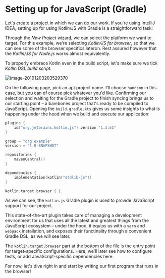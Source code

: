# Setting up for JavaScript (Gradle)

Let's create a project in which we can do our work. If you're using IntelliJ IDEA, setting up for using Kotlin/JS with Gradle is a straightforward task:

Through the _New Project_ wizard, we can select the platform we want to target. For this example, we're selecting _Kotlin/JS for browser_, so that we can see some of the browser specifics lateron. Rest assured however that the _Kotlin/JS for Node.js_ works almost equivalently.

To properly embrace Kotlin even in the build script, let's make sure we tick _Kotlin DSL build script_.

![image-20191203203529370](/assets/image-20191203203529370.png)

On the following page, pick an apt project name. I'll choose `handson` in this case, but you can of course pick whatever you'd like. Confirming our selection and waiting for the Gradle project to finish syncing brings us to our starting point – a barebones project that's ready to be compiled to JavaScript. Opening the `build.gradle.kts` gives us some insights to what is happening under the hood when we build and execute our application:

```kotlin
plugins {
    id("org.jetbrains.kotlin.js") version "1.3.61"
}

group = "org.example"
version = "1.0-SNAPSHOT"

repositories {
    mavenCentral()
}

dependencies {
    implementation(kotlin("stdlib-js"))
}

kotlin.target.browser { }
```

As we can see, the `kotlin.js` Gradle plugin is used to provide JavaScript support for our project.

This state-of-the-art plugin takes care of managing a development environment for us that uses all the latest and greatest things from the JavaScript ecosystem – under the hood, it equips us with a `yarn` and `webpack` installation, and exposes their functinality through a convenient Gradle DSL, as we will see later.

The `kotlin.target.browser` part at the bottom of the file is the entry point for target-specific configurations. Here, we'll later see how to configure tests, or add JavaScript-specific dependencies here.

For now, let's dive right in and start by writing our first program that runs in the browser!